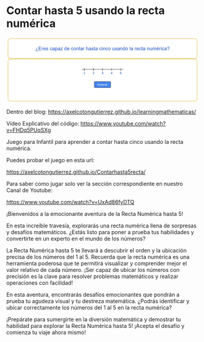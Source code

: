 # Contar hasta 5 usando la recta numérica

![Juego de la recta numérica](/jcontar5rm.jpg)

Dentro del blog: https://axelcotongutierrez.github.io/learningmathematicas/

Vídeo Explicativo del código: https://www.youtube.com/watch?v=FHDq5PUqSXg

Juego para Infantil para aprender a contar hasta cinco usando la recta numérica.

Puedes probar el juego en esta url:

https://axelcotongutierrez.github.io/Contarhasta5recta/

Para saber como jugar solo ver la sección correspondiente en nuestro Canal de Youtube:

https://www.youtube.com/watch?v=UxAd86fyDTQ

¡Bienvenidos a la emocionante aventura de la Recta Numérica hasta 5!

En esta increíble travesía, explorarás una recta numérica llena de sorpresas y desafíos matemáticos. ¿Estás listo para poner a prueba tus habilidades y convertirte en un experto en el mundo de los números?

La Recta Numérica hasta 5 te llevará a descubrir el orden y la ubicación precisa de los números del 1 al 5. Recuerda que la recta numérica es una herramienta poderosa que te permitirá visualizar y comprender mejor el valor relativo de cada número. ¡Ser capaz de ubicar los números con precisión es la clave para resolver problemas matemáticos y realizar operaciones con facilidad!

En esta aventura, encontrarás desafíos emocionantes que pondrán a prueba tu agudeza visual y tu destreza matemática. ¿Podrás identificar y ubicar correctamente los números del 1 al 5 en la recta numérica?

¡Prepárate para sumergirte en la diversión matemática y demostrar tu habilidad para explorar la Recta Numérica hasta 5! ¡Acepta el desafío y comienza tu viaje ahora mismo!

